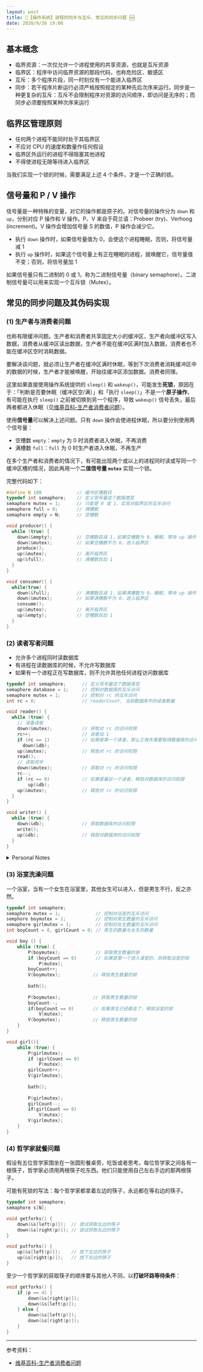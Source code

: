 ```yaml
---
layout: post
title: 📔【操作系统】进程的同步与互斥、常见的同步问题 🆕
date: 2020/9/26 19:00
---
```


## 基本概念
* 临界资源：一次仅允许一个进程使用的共享资源，也就是互斥资源
* 临界区：程序中访问临界资源的那段代码，也称危险区、敏感区
* 互斥：多个程序片段，同一时刻仅有一个能进入临界区
* 同步：若干程序片断运行必须严格按照规定的某种先后次序来运行。同步是一种更复杂的互斥：互斥不会限制程序对资源的访问顺序，即访问是无序的；而同步必须要按照某种次序来运行

## 临界区管理原则
  * 任何两个进程不能同时处于其临界区
  * 不应对 CPU 的速度和数量作任何假设
  * 临界区外运行的进程不得阻塞其他进程
  * 不得使进程无限等待进入临界区
  
当我们实现一个锁的时候，需要满足上述 4 个条件，才是一个正确的锁。

## 信号量和 P / V 操作
信号量是一种特殊的变量，对它的操作都是原子的。对信号量的操作分为 `down` 和 `up`，分别对应 P 操作和 V 操作。P、V 来自于荷兰语：Probeer (try)、Verhoog (increment)。V 操作会增加信号量 S 的数值，P 操作会减少它。

* 执行 `down` 操作时，如果信号量值为 0，会使这个进程睡眠，否则，将信号量减 1
* 执行 `up` 操作时，如果这个信号量上有正在睡眠的进程，就唤醒它，信号量值不变；否则，将信号量加 1

如果信号量只有二进制的 0 或 1，称为二进制信号量（binary semaphore）。二进制信号量可以用来实现一个互斥锁（Mutex）。

## 常见的同步问题及其伪码实现

### (1) 生产者与消费者问题

也称有限缓冲问题。生产者和消费者共享固定大小的缓冲区，生产者向缓冲区写入数据，消费者从缓冲区读出数据，生产者不能在缓冲区满时加入数据，消费者也不能在缓冲区空时消耗数据。

要解决该问题，就必须让生产者在缓冲区满时休眠，等到下次消费者消耗缓冲区中的数据的时候，生产者才能被唤醒，开始往缓冲区添加数据。消费者同理。

这里如果直接使用操作系统提供的 `sleep()` 和 `wakeup()`，可能发生**死锁**，原因在于：「判断是否要休眠（缓冲区空/满）」和「执行 `sleep()`」不是一个**原子操作**，有可能在执行 `sleep()` 之前被切换到另一个程序，导致 `wakeup()` 信号丢失，最后两者都进入休眠（见[维基百科-生产者消费者问题][wiki_producer_consumer]）。

使用**信号量**可以解决上述问题。只有 `down` 操作会使进程休眠，所以要分别使用两个信号量：
* 空槽数 `empty`：`empty` 为 0 时消费者进入休眠，不再消费
* 满槽数 `full`：`full` 为 0 时生产者进入休眠，不再生产

在多个生产者和消费者的情况下，有可能出现两个或以上的进程同时读或写同一个缓冲区槽的情况，因此再用一个**二值信号量 `mutex`** 实现一个锁。

完整代码如下：

```c
#define N 100             // 缓冲区槽数目
typedef int semaphore;    // 定义信号量这个数据类型
semaphore mutex = 1;      // 只能是 0 或 1，实现对临界区的互斥访问
semaphore full = 0;       // 满槽数
semaphore empty = N;      // 空槽数

void producer() {
  while (true) {
    down(&empty);         // 空槽数目减 1，如果空槽数为 0，睡眠，等待 up 操作唤醒
    down(&mutex);         // 如果空槽数不为 0，进入临界区
    produce();
    up(&mutex);           // 离开临界区
    up(&full);            // 满槽数目加 1
  }
}

void consumer() {
  while(true) {
    down(&full);          // 满槽数目减 1，如果满槽数为 0，睡眠，等待 up 操作唤醒
    down(&mutex);         // 如果满槽数不为 0，进入临界区
    consume();
    up(&mutex);           // 离开临界区
    up(&empty);           // 空槽数目加 1
  }
}
```

### (2) 读者写者问题
* 允许多个进程同时读数据库
* 有进程在读数据库的时候，不允许写数据库
* 如果有一个进程正在写数据库，则不允许其他任何进程访问数据库

```C
typedef int semaphore;      // 定义信号量这个数据类型
semaphore database = 1;     // 控制对数据库的互斥访问
semaphore mutex = 1;        // 控制对 rc 的互斥访问
int rc = 0;                 // readerCount, 当前数据库中的读者数量

void reader() {
  while (true) {
    // 准备读取
    down(&mutex);           // 获取对 rc 的访问权限
    rc++;                   // 读者加 1
    if (rc == 1)            // 如果是第一个读者，那么它首先需要取得数据库的访问权限，否则直接进入
      down(&db);            
    up(&mutex);             // 释放对 rc 的访问权限
    read();
    // 读取完毕
    down(&mutex);           // 获取对 rc 的访问权限
    rc--;                   
    if (rc == 0)            // 如果是最后一个读者，释放对数据库的访问权限
        up(&db);       
    up(&mutex);             // 释放对 rc 的访问权限
  }
}

void writer() {
  while (true) {
    down(&db);              // 获取数据库的访问权限
    write();
    up(&db);                // 释放对数据库的访问权限
  }
}
```

<details markdown="1">
<summary>Personal Notes</summary>

因为允许多个读者同时访问数据库，只有修改完 `rc` 后才知道是否应该获取数据库访问权限，所以读者程序中先 `down(&mutex)` 再判断是否要 `down(&db)`。

在整个读取 `rc` 的阶段都需要持有 `rc` 的锁。下面这种写法有问题：

```c
down(&mutex);           // 获取对 rc 的访问权限
rc++;                   // 读者加 1
up(&mutex);             // 释放对 rc 的访问权限
// 这里可能切换到其他读者
if (rc == 1)            // 如果是第一个读者，那么它首先需要取得数据库的访问权限，否则直接进入
  down(&db);            
```
</details>


### (3) 浴室洗澡问题

一个浴室，当有一个女生在浴室里，其他女生可以进入，但是男生不行，反之亦然。

```C
typedef int semaphore; 
semaphore mutex = 1;             // 控制对浴室的互斥访问
semphore boymutex = 1;           // 控制对男生数量的互斥访问
semaphore girlmutex = 1;         // 控制对女生数量的互斥访问
int boyCount = 0, girlCount = 0; // 男生的数量与女生的数量

void boy () {
    while (true) {
        P(boymutex);             // 获取男生数量的锁
        if (boyCount == 0)       // 如果是第一个进入澡堂的，则获取浴室的锁
            P(mutex);           
        boyCount++;         
        V(boymutex);            // 释放男生数量的锁
        
        bath();                 
        
        P(boymutex);            // 获取男生数量的锁
        boyCount--;            
        if(boyCount == 0)       // 如果男生已经都走了，释放浴室的锁
            V(mutex);           
        V(boymutex);            // 释放男生数量的锁
    }
}

void girl(){
    while (true) {
        P(girlmutex);         
        if (girlCount == 0)      
            P(mutex);      
        girlCount++;      
        V(girlmutex); 
        
        bath();        
              
        P(girlmutex);        
        girlCount--;        
        if(girlCount == 0)
            V(mutex);
        V(girlmutex);
    }
}
```

### (4) 哲学家就餐问题

假设有五位哲学家围坐在一张圆形餐桌旁，吃饭或者思考。每位哲学家之间各有一根筷子，哲学家必须用两根筷子吃东西。他们只能使用自己左右手边的那两根筷子。

可能有死锁的写法：每个哲学家都拿着左边的筷子，永远都在等右边的筷子。

```c
typedef int semaphore;
semaphore s[N];

void getforks() { 
    down(&s[left(p)]);  // 尝试获取左边的筷子
    down(&s[right(p)]); // 尝试获取右边的筷子
}

void putforks() { 
    up(&s[left(p)]);    // 放下左边的筷子
    up(&s[right(p)]);   // 放下右边的筷子
}
```

至少一个哲学家的获取筷子的顺序要与其他人不同，以**打破环路等待条件**：

```c
void getforks() {
    if (p == 4) { 
        down(&s[right(p)]); 
        down(&s[left(p)]); 
    } else { 
        down(&s[left(p)]); 
        down(&s[right(p)]); 
    }
}
```

---
参考资料：
* [维基百科-生产者消费者问题][wiki_producer_consumer]


[wiki_producer_consumer]: https://zh.wikipedia.org/wiki/%E7%94%9F%E4%BA%A7%E8%80%85%E6%B6%88%E8%B4%B9%E8%80%85%E9%97%AE%E9%A2%98